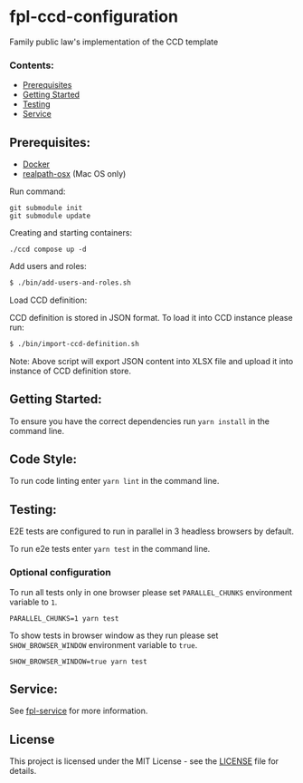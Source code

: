 # fpl-ccd-configuration
Family public law's implementation of the CCD template

### Contents:
- [Prerequisites](#prerequisites)
- [Getting Started](#getting-started)
- [Testing](#testing)
- [Service](#service)

## Prerequisites:

- [Docker](https://www.docker.com)
- [realpath-osx](https://github.com/harto/realpath-osx) (Mac OS only)


Run command:
```
git submodule init
git submodule update
```

Creating and starting containers:
```
./ccd compose up -d
```

Add users and roles:

```bash
$ ./bin/add-users-and-roles.sh
```

Load CCD definition:

CCD definition is stored in JSON format. To load it into CCD instance please run: 

```bash
$ ./bin/import-ccd-definition.sh
```

Note: Above script will export JSON content into XLSX file and upload it into instance of CCD definition store.

## Getting Started:
To ensure you have the correct dependencies run `yarn install` in the command line.

## Code Style:
To run code linting enter `yarn lint` in the command line.

## Testing:
E2E tests are configured to run in parallel in 3 headless browsers by default.

To run e2e tests enter `yarn test` in the command line.

### Optional configuration

To run all tests only in one browser please set `PARALLEL_CHUNKS` environment variable to `1`.

```$bash
PARALLEL_CHUNKS=1 yarn test
```

To show tests in browser window as they run please set `SHOW_BROWSER_WINDOW` environment variable to `true`.

```$bash
SHOW_BROWSER_WINDOW=true yarn test
```

## Service:
See [fpl-service](service/README.md) for more information.

## License
This project is licensed under the MIT License - see the [LICENSE](LICENSE.md) file for details.
